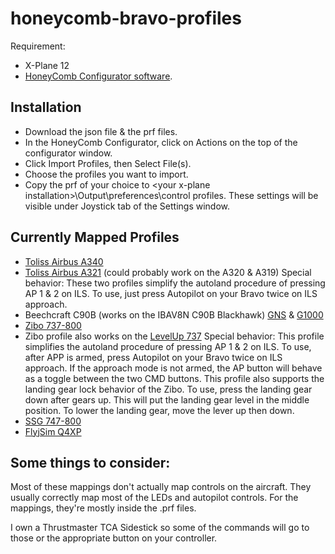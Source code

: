 # honeycomb-bravo-profiles

Requirement:
- X-Plane 12
- [HoneyComb Configurator software](https://flyhoneycomb.com/pages/downloads).

## Installation

- Download the json file & the prf files.
- In the HoneyComb Configurator, click on Actions on the top of the configurator window.
- Click Import Profiles, then Select File(s).
- Choose the profiles you want to import.
- Copy the prf of your choice to <your x-plane installation\>\Output\preferences\control profiles. These settings will be visible under Joystick tab of the Settings window. 

## Currently Mapped Profiles

- [Toliss Airbus A340](https://toliss.com/pages/a340-600)
- [Toliss Airbus A321](https://toliss.com/pages/a321) (could probably work on the A320 & A319)
Special behavior: These two profiles simplify the autoland procedure of pressing AP 1 & 2 on ILS. To use, just press Autopilot on your Bravo twice on ILS approach.
- Beechcraft C90B (works on the IBAV8N C90B Blackhawk) [GNS](https://forums.x-plane.org/files/file/92114-king-air-c90b-evo-gns-blackhawk-xp12/) & [G1000](https://forums.x-plane.org/files/file/89178-king-air-c90b-evo-g1000-blackhawk/)
- [Zibo 737-800](https://forums.x-plane.org/forums/topic/138974-b737-800x-zibo-mod-info-installation-download-links/)
- Zibo profile also works on the [LevelUp 737](https://forum.thresholdx.net/files/file/3865-levelup-737ng-series/)
Special behavior: This profile simplifies the autoland procedure of pressing AP 1 & 2 on ILS. To use, after APP is armed, press Autopilot on your Bravo twice on ILS approach. If the approach mode is not armed, the AP button will behave as a toggle between the two CMD buttons. This profile also supports the landing gear lock behavior of the Zibo. To use, press the landing gear down after gears up. This will put the landing gear level in the middle position. To lower the landing gear, move the lever up then down. 
- [SSG 747-800](https://store.x-plane.org/B-747-8-Series-Anniversary-Edition_p_1079.html)
- [FlyjSim Q4XP](https://www.flyjsim.com/q4xp)

## Some things to consider:
Most of these mappings don't actually map controls on the aircraft. They usually correctly map most of the LEDs and autopilot controls. For the mappings, they're mostly inside the .prf files.

I own a Thrustmaster TCA Sidestick so some of the commands will go to those or the appropriate button on your controller.
